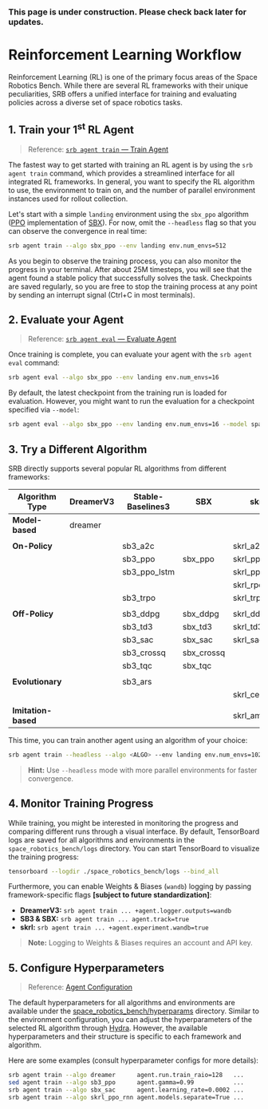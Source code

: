 <div class="warning">

### This page is under construction. Please check back later for updates.

</div>

# Reinforcement Learning Workflow

Reinforcement Learning (RL) is one of the primary focus areas of the Space Robotics Bench. While there are several RL frameworks with their unique peculiarities, SRB offers a unified interface for training and evaluating policies across a diverse set of space robotics tasks.

## 1. Train your 1<sup>st</sup> RL Agent

> Reference: [`srb agent train` — Train Agent](../reference/cli_agent_train.md)

The fastest way to get started with training an RL agent is by using the `srb agent train` command, which provides a streamlined interface for all integrated RL frameworks. In general, you want to specify the RL algorithm to use, the environment to train on, and the number of parallel environment instances used for rollout collection.

Let's start with a simple `landing` environment using the `sbx_ppo` algorithm ([PPO](https://arxiv.org/abs/1707.06347) implementation of [SBX](https://github.com/araffin/sbx)). For now, omit the `--headless` flag so that you can observe the convergence in real time:

```bash
srb agent train --algo sbx_ppo --env landing env.num_envs=512
```

<!-- TODO[docs]: Video of training -->

As you begin to observe the training process, you can also monitor the progress in your terminal. After about 25M timesteps, you will see that the agent found a stable policy that successfully solves the task. Checkpoints are saved regularly, so you are free to stop the training process at any point by sending an interrupt signal (Ctrl+C in most terminals).

## 2. Evaluate your Agent

> Reference: [`srb agent eval` — Evaluate Agent](../reference/cli_agent_eval.md)

Once training is complete, you can evaluate your agent with the `srb agent eval` command:

```bash
srb agent eval --algo sbx_ppo --env landing env.num_envs=16
```

<!-- TODO[docs]: Video of evaluation -->

By default, the latest checkpoint from the training run is loaded for evaluation. However, you might want to run the evaluation for a checkpoint specified via `--model`:

```bash
srb agent eval --algo sbx_ppo --env landing env.num_envs=16 --model space_robotics_bench/logs/landing/sbx_ppo/ckpt/${CHECKPOINT}
```

## 3. Try a Different Algorithm

SRB directly supports several popular RL algorithms from different frameworks:

| Algorithm Type      | DreamerV3 | Stable-Baselines3 | SBX        | skrl         |
| ------------------- | --------- | ----------------- | ---------- | ------------ |
| **Model-based**     | dreamer   |                   |            |              |
|                     |           |                   |            |              |
| **On-Policy**       |           | sb3_a2c           |            | skrl_a2c     |
|                     |           | sb3_ppo           | sbx_ppo    | skrl_ppo     |
|                     |           | sb3_ppo_lstm      |            | skrl_ppo_rnn |
|                     |           |                   |            | skrl_rpo     |
|                     |           | sb3_trpo          |            | skrl_trpo    |
|                     |           |                   |            |              |
| **Off-Policy**      |           | sb3_ddpg          | sbx_ddpg   | skrl_ddpg    |
|                     |           | sb3_td3           | sbx_td3    | skrl_td3     |
|                     |           | sb3_sac           | sbx_sac    | skrl_sac     |
|                     |           | sb3_crossq        | sbx_crossq |              |
|                     |           | sb3_tqc           | sbx_tqc    |              |
|                     |           |                   |            |              |
| **Evolutionary**    |           | sb3_ars           |            |              |
|                     |           |                   |            | skrl_cem     |
|                     |           |                   |            |              |
| **Imitation-based** |           |                   |            | skrl_amp     |

This time, you can train another agent using an algorithm of your choice:

```bash
srb agent train --headless --algo <ALGO> --env landing env.num_envs=1024
```

> **Hint:** Use `--headless` mode with more parallel environments for faster convergence.

## 4. Monitor Training Progress

While training, you might be interested in monitoring the progress and comparing different runs through a visual interface. By default, TensorBoard logs are saved for all algorithms and environments in the `space_robotics_bench/logs` directory. You can start TensorBoard to visualize the training progress:

```bash
tensorboard --logdir ./space_robotics_bench/logs --bind_all
```

Furthermore, you can enable Weights & Biases (`wandb`) logging by passing framework-specific flags **\[subject to future standardization\]**:

- **DreamerV3:** `srb agent train ... +agent.logger.outputs=wandb`
- **SB3 & SBX:** `srb agent train ... agent.track=true`
- **skrl:** `srb agent train ... +agent.experiment.wandb=true`

> **Note:** Logging to Weights & Biases requires an account and API key.

## 5. Configure Hyperparameters

> Reference: [Agent Configuration](../config/agent_cfg.md)

The default hyperparameters for all algorithms and environments are available under the [space_robotics_bench/hyperparams](https://github.com/AndrejOrsula/space_robotics_bench/tree/main/hyperparams) directory. Similar to the environment configuration, you can adjust the hyperparameters of the selected RL algorithm through [Hydra](https://hydra.cc). However, the available hyperparameters and their structure is specific to each framework and algorithm.

Here are some examples (consult hyperparameter configs for more details):

```bash
srb agent train --algo dreamer      agent.run.train_raio=128   ...
sed agent train --algo sb3_ppo      agent.gamma=0.99           ...
srb agent train --algo sbx_sac      agent.learning_rate=0.0002 ...
srb agent train --algo skrl_ppo_rnn agent.models.separate=True ...
```
